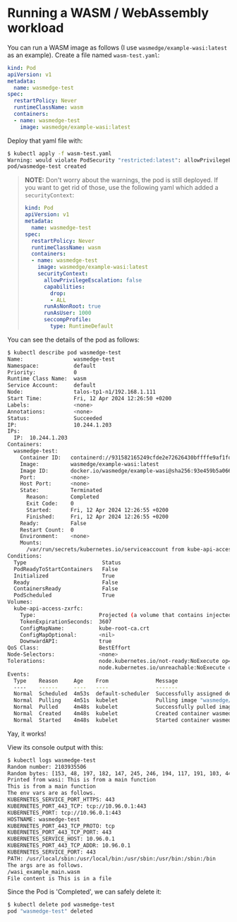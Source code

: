 # Running a WASM / WebAssembly workload
You can run a WASM image as follows (I use `wasmedge/example-wasi:latest` as an example). Create a file
named `wasm-test.yaml`:
```yaml
kind: Pod
apiVersion: v1
metadata:
  name: wasmedge-test
spec:
  restartPolicy: Never
  runtimeClassName: wasm
  containers:
  - name: wasmedge-test
    image: wasmedge/example-wasi:latest
```

Deploy that yaml file with:
```sh
$ kubectl apply -f wasm-test.yaml
Warning: would violate PodSecurity "restricted:latest": allowPrivilegeEscalation != false (container "wasmedge-test" must set securityContext.allowPrivilegeEscalation=false), unrestricted capabilities (container "wasmedge-test" must set securityContext.capabilities.drop=["ALL"]), runAsNonRoot != true (pod or container "wasmedge-test" must set securityContext.runAsNonRoot=true), seccompProfile (pod or container "wasmedge-test" must set securityContext.seccompProfile.type to "RuntimeDefault" or "Localhost")
pod/wasmedge-test created
```
> **NOTE:** Don't worry about the warnings, the pod is still deployed.
> If you want to get rid of those, use the following yaml which added a `securityContext`:
> ```yaml
> kind: Pod
> apiVersion: v1
> metadata:
>   name: wasmedge-test
> spec:
>   restartPolicy: Never
>   runtimeClassName: wasm
>   containers:
>   - name: wasmedge-test
>     image: wasmedge/example-wasi:latest
>     securityContext:
>       allowPrivilegeEscalation: false
>       capabilities:
>         drop:
>         - ALL
>       runAsNonRoot: true
>       runAsUser: 1000
>       seccompProfile:
>         type: RuntimeDefault
> ```

You can see the details of the pod as follows:
```sh
$ kubectl describe pod wasmedge-test
Name:                wasmedge-test
Namespace:           default
Priority:            0
Runtime Class Name:  wasm
Service Account:     default
Node:                talos-tp1-n1/192.168.1.111
Start Time:          Fri, 12 Apr 2024 12:26:50 +0200
Labels:              <none>
Annotations:         <none>
Status:              Succeeded
IP:                  10.244.1.203
IPs:
  IP:  10.244.1.203
Containers:
  wasmedge-test:
    Container ID:   containerd://931582165249cfde2e72626430bffffe9af1fdf21e039d3a6f8a416f3172da3c
    Image:          wasmedge/example-wasi:latest
    Image ID:       docker.io/wasmedge/example-wasi@sha256:93e459b5a06630acdc486600549c2722be11a985ffd48a349ee811053c60ac13
    Port:           <none>
    Host Port:      <none>
    State:          Terminated
      Reason:       Completed
      Exit Code:    0
      Started:      Fri, 12 Apr 2024 12:26:55 +0200
      Finished:     Fri, 12 Apr 2024 12:26:55 +0200
    Ready:          False
    Restart Count:  0
    Environment:    <none>
    Mounts:
      /var/run/secrets/kubernetes.io/serviceaccount from kube-api-access-zxrfc (ro)
Conditions:
  Type                        Status
  PodReadyToStartContainers   False
  Initialized                 True
  Ready                       False
  ContainersReady             False
  PodScheduled                True
Volumes:
  kube-api-access-zxrfc:
    Type:                    Projected (a volume that contains injected data from multiple sources)
    TokenExpirationSeconds:  3607
    ConfigMapName:           kube-root-ca.crt
    ConfigMapOptional:       <nil>
    DownwardAPI:             true
QoS Class:                   BestEffort
Node-Selectors:              <none>
Tolerations:                 node.kubernetes.io/not-ready:NoExecute op=Exists for 300s
                             node.kubernetes.io/unreachable:NoExecute op=Exists for 300s
Events:
  Type    Reason     Age    From               Message
  ----    ------     ----   ----               -------
  Normal  Scheduled  4m53s  default-scheduler  Successfully assigned default/wasmedge-test to talos-tp1-n1
  Normal  Pulling    4m51s  kubelet            Pulling image "wasmedge/example-wasi:latest"
  Normal  Pulled     4m48s  kubelet            Successfully pulled image "wasmedge/example-wasi:latest" in 2.489s (2.489s including waiting)
  Normal  Created    4m48s  kubelet            Created container wasmedge-test
  Normal  Started    4m48s  kubelet            Started container wasmedge-test
```
Yay, it works!

View its console output with this:
```sh
$ kubectl logs wasmedge-test
Random number: 2103935506
Random bytes: [153, 48, 197, 182, 147, 245, 246, 194, 117, 191, 103, 44, 127, 242, 32, 80, 47, 173, 120, 234, 121, 50, 128, 213, 8, 27, 250, 127, 201, 67, 108, 10, 231, 74, 159, 23, 230, 32, 81, 26, 255, 112, 6, 1, 191, 95, 155, 228, 143, 30, 66, 209, 196, 247, 105, 121, 112, 91, 67, 98, 255, 241, 196, 14, 175, 120, 51, 152, 57, 238, 73, 177, 53, 119, 41, 98, 119, 10, 224, 60, 245, 11, 109, 42, 86, 108, 197, 179, 74, 18, 101, 168, 225, 227, 28, 233, 232, 62, 221, 12, 70, 116, 62, 53, 232, 99, 30, 172, 171, 135, 46, 218, 182, 88, 7, 3, 4, 76, 99, 45, 79, 209, 84, 24, 101, 73, 67, 14]
Printed from wasi: This is from a main function
This is from a main function
The env vars are as follows.
KUBERNETES_SERVICE_PORT_HTTPS: 443
KUBERNETES_PORT_443_TCP: tcp://10.96.0.1:443
KUBERNETES_PORT: tcp://10.96.0.1:443
HOSTNAME: wasmedge-test
KUBERNETES_PORT_443_TCP_PROTO: tcp
KUBERNETES_PORT_443_TCP_PORT: 443
KUBERNETES_SERVICE_HOST: 10.96.0.1
KUBERNETES_PORT_443_TCP_ADDR: 10.96.0.1
KUBERNETES_SERVICE_PORT: 443
PATH: /usr/local/sbin:/usr/local/bin:/usr/sbin:/usr/bin:/sbin:/bin
The args are as follows.
/wasi_example_main.wasm
File content is This is in a file
```

Since the Pod is 'Completed', we can safely delete it:
```sh
$ kubectl delete pod wasmedge-test
pod "wasmedge-test" deleted
```
